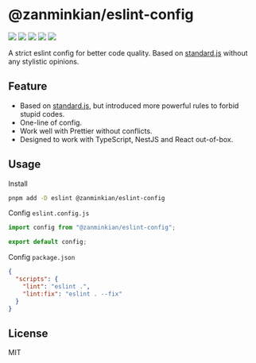 # @zanminkian/eslint-config

[![](https://img.shields.io/npm/l/@zanminkian/eslint-config.svg)](https://github.com/zanminkian/git-validator/blob/main/LICENSE)
[![](https://img.shields.io/npm/v/@zanminkian/eslint-config.svg)](https://www.npmjs.com/package/@zanminkian/eslint-config)
[![](https://img.shields.io/npm/dm/@zanminkian/eslint-config.svg)](https://www.npmjs.com/package/@zanminkian/eslint-config)
[![](https://img.shields.io/librariesio/release/npm/@zanminkian/eslint-config)](https://www.npmjs.com/package/@zanminkian/eslint-config)
[![](https://packagephobia.com/badge?p=@zanminkian/eslint-config)](https://packagephobia.com/result?p=@zanminkian/eslint-config)

A strict eslint config for better code quality. Based on [standard.js](https://github.com/standard/standard) without any stylistic opinions.

## Feature

- Based on [standard.js](https://github.com/standard/standard), but introduced more powerful rules to forbid stupid codes.
- One-line of config.
- Work well with Prettier without conflicts.
- Designed to work with TypeScript, NestJS and React out-of-box.

## Usage

Install

```sh
pnpm add -D eslint @zanminkian/eslint-config
```

Config `eslint.config.js`

```js
import config from "@zanminkian/eslint-config";

export default config;
```

Config `package.json`

```json
{
  "scripts": {
    "lint": "eslint .",
    "lint:fix": "eslint . --fix"
  }
}
```

## License

MIT
